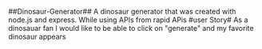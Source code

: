 ##Dinosaur-Generator##
A dinosaur generator that was created 
with node.js and express.
While using APIs from rapid APis
#user Story#
As a dinosauar fan I would like 
to be able to click on "generate"
and my favorite dinosaur appears

